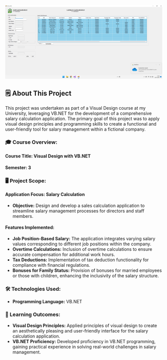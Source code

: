![App Screenshot](/screenshots/VB.png)

## 🗒️ About This Project

This project was undertaken as part of a Visual Design course at my University, leveraging VB.NET for the development of a comprehensive salary calculation application. The primary goal of this project was to apply visual design principles and programming skills to create a functional and user-friendly tool for salary management within a fictional company.

### 🎓 Course Overview:

#### Course Title: Visual Design with VB.NET
#### Semester: 3

### 🖥️ Project Scope:

#### Application Focus: Salary Calculation
- **Objective:** Design and develop a sales calculation application to streamline salary management processes for directors and staff members.

#### Features Implemented:
- **Job Position-Based Salary:** The application integrates varying salary values corresponding to different job positions within the company.
- **Overtime Calculations:** Inclusion of overtime calculations to ensure accurate compensation for additional work hours.
- **Tax Deductions:** Implementation of tax deduction functionality for compliance with financial regulations.
- **Bonuses for Family Status:** Provision of bonuses for married employees or those with children, enhancing the inclusivity of the salary structure.

### 🛠️ Technologies Used:

- **Programming Language:** VB.NET

### 🚀 Learning Outcomes:

- **Visual Design Principles:** Applied principles of visual design to create an aesthetically pleasing and user-friendly interface for the salary calculation application.
- **VB.NET Proficiency:** Developed proficiency in VB.NET programming, gaining practical experience in solving real-world challenges in salary management.

